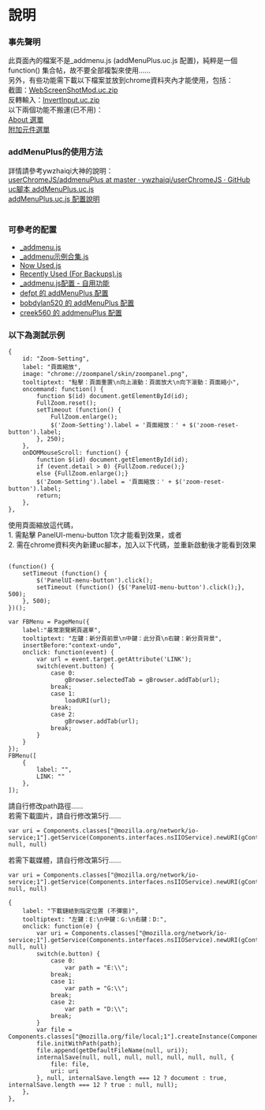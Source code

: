 說明
==========
<h3>事先聲明</h3>
此頁面內的檔案不是_addmenu.js (addMenuPlus.uc.js 配置)，純粹是一個 function() 集合帖，故不要全部複製來使用……<br>
另外，有些功能需下載以下檔案並放到chrome資料夾內才能使用，包括：<br>
截圖：<a href="http://g.mozest.com/attachment.php?aid=30568&k=e1d2830f15b6c45f80adf52639cd46bd&t=1403967622&fid=75&sid=5d46Px3xQ6Eni8tTMz4dCCirYDWhCqI%2FmzaUh8SmZj46kiU">WebScreenShotMod.uc.zip</a><br>
反轉輸入：<a href="http://g.mozest.com/attachment.php?aid=30789&k=3fdb521d46218c9439182930904df8a1&t=1403967378&fid=75&sid=2dbe933%2Bo8G42tL%2BgTVGOqZMnakcsAnjmdlqC72jQHavOzw">InvertInput.uc.zip</a><br>
以下兩個功能不搬運(已不用)：<br>
<a href="https://g.mozest.com/viewthread.php?tid=44436&page=1#pid311779" target="_blank">About 選單</a><br>
<a href="https://g.mozest.com/viewthread.php?tid=44436&page=1#pid312179" target="_blank">附加元件選單</a>

<h3>addMenuPlus的使用方法</h3>
詳情請參考ywzhaiqi大神的說明：<br>
<a href="https://github.com/ywzhaiqi/userChromeJS/tree/master/addmenuPlus" target="_blank">userChromeJS/addmenuPlus at master · ywzhaiqi/userChromeJS · GitHub</a><br>
<a href="http://bbs.kafan.cn/thread-1554431-1-1.html" target="_blank">uc腳本 addMenuPlus.uc.js</a><br>
<a href="http://bbs.kafan.cn/forum.php?mod=viewthread&amp;tid=1576878&amp;page=1&amp;extra=#pid28788912" target="_blank">addMenuPlus.uc.js 配置說明</a><br>
<br>

<h3>可參考的配置</h3>
<ul>
<li><a href="https://github.com/ywzhaiqi/userChromeJS/blob/master/addmenuPlus/_addmenu.js" target="_blank">_addmenu.js</a></li>
<li><a href="https://github.com/ywzhaiqi/userChromeJS/blob/master/addmenuPlus/_addmenu%E7%A4%BA%E4%BE%8B%E5%90%88%E9%9B%86.js" target="_blank">_addmenu示例合集.js</a></li>
<li><a href="https://github.com/Drager-oos/userChrome/raw/master/Configuration/_addmenu/Now%20Used.js" target="_blank">Now Used.js</a><br></li>
<li><a href="https://github.com/Drager-oos/userChrome/raw/master/Configuration/_addmenu/Recently%20Used%20(For%20Backups).js" target="_blank">Recently Used (For Backups).js</a><br></li>
<li><a href="http://g.mozest.com/viewthread.php?tid=44436&amp;highlight=" target="_blank">_addmenu.js配置 - 自用功能</a></li>
<li><a href="https://github.com/defpt/userChromeJs/tree/master/addMenuPlus" target="_blank">defpt 的 addMenuPlus 配置</a></li>
<li><a href="http://bbs.kafan.cn/thread-1677811-1-1.html" target="_blank">bobdylan520 的 addMenuPlus 配置</a></li>
<li><a href="http://bbs.kafan.cn/thread-1682712-1-1.html" target="_blank">creek560 的 addmenuPlus 配置</a></li>
</ul>

<h3>以下為測試示例</h3>
<pre><code>{
	id: "Zoom-Setting",
	label: "頁面縮放",
	image: "chrome://zoompanel/skin/zoompanel.png",
	tooltiptext: "點擊：頁面重置\n向上滾動：頁面放大\n向下滾動：頁面縮小",
	oncommand: function() {
		function $(id) document.getElementById(id);
		FullZoom.reset();
		setTimeout (function() {
			FullZoom.enlarge();
			$('Zoom-Setting').label = '頁面縮放：' + $('zoom-reset-button').label;
		}, 250);
	},
	onDOMMouseScroll: function() {
		function $(id) document.getElementById(id);
		if (event.detail > 0) {FullZoom.reduce();}
		else {FullZoom.enlarge();}
		$('Zoom-Setting').label = '頁面縮放：' + $('zoom-reset-button').label;
		return;
	},
},</code></pre>
使用頁面縮放這代碼，<br>
1. 需點擊 PanelUI-menu-button 1次才能看到效果，或者<br>
2. 需在chrome資料夾內新建uc腳本，加入以下代碼，並重新啟動後才能看到效果<br>
<pre><code>
(function() {
	setTimeout (function() {
		$('PanelUI-menu-button').click();
		setTimeout (function() {$('PanelUI-menu-button').click();}, 500);
	}, 500);
})();
</code></pre>
<pre><code>var FBMenu = PageMenu({
	label:"最常瀏覽網頁選單",
	tooltiptext: "左鍵：新分頁前景\n中鍵：此分頁\n右鍵：新分頁背景",
	insertBefore:"context-undo",
	onclick: function(event) {
		var url = event.target.getAttribute('LINK');
		switch(event.button) {
			case 0:
				gBrowser.selectedTab = gBrowser.addTab(url);
			break;
			case 1:
				loadURI(url);
			break;
			case 2:
				gBrowser.addTab(url);
			break;
		}
	}
});
FBMenu([
	{
		label: "",
		LINK: ""
	},
]);</code></pre>
請自行修改path路徑……<br>
若需下載圖片，請自行修改第5行……<br>
<pre><code>var uri = Components.classes["@mozilla.org/network/io-service;1"].getService(Components.interfaces.nsIIOService).newURI(gContextMenu.imageURL, null, null)</code></pre>
若需下載媒體，請自行修改第5行……<br>
<pre><code>var uri = Components.classes["@mozilla.org/network/io-service;1"].getService(Components.interfaces.nsIIOService).newURI(gContextMenu.mediaURL, null, null)</code></pre>
<pre><code>{
	label: "下載鏈結到指定位置 (不彈窗)",
	tooltiptext: "左鍵：E:\n中鍵：G:\n右鍵：D:",
	onclick: function(e) {
		var uri = Components.classes["@mozilla.org/network/io-service;1"].getService(Components.interfaces.nsIIOService).newURI(gContextMenu.linkURL, null, null)
		switch(e.button) {
			case 0:
				var path = "E:\\";
			break;
			case 1:
				var path = "G:\\";
			break;
			case 2:
				var path = "D:\\";
			break;
		}
		var file = Components.classes["@mozilla.org/file/local;1"].createInstance(Components.interfaces.nsILocalFile);
		file.initWithPath(path);
		file.append(getDefaultFileName(null, uri));
		internalSave(null, null, null, null, null, null, null, {
			file: file,
			uri: uri
		}, null, internalSave.length === 12 ? document : true, internalSave.length === 12 ? true : null, null);
	},
},</code></pre>
